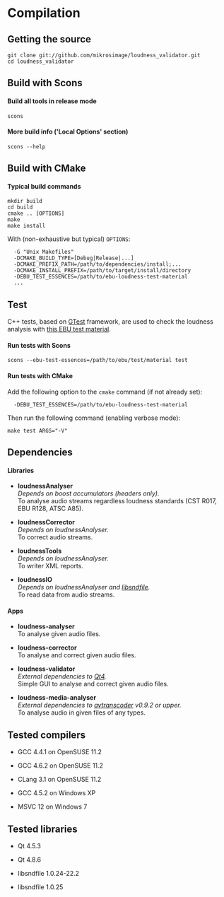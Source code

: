 # Compilation

## Getting the source

```
git clone git://github.com/mikrosimage/loudness_validator.git  
cd loudness_validator
```


## Build with Scons

#### Build all tools in release mode
```
scons
```

#### More build info ('Local Options' section)
```
scons --help
```

## Build with CMake

#### Typical build commands
```
mkdir build
cd build
cmake .. [OPTIONS]
make
make install
```
With (non-exhaustive but typical) `OPTIONS`:
```
  -G "Unix Makefiles"
  -DCMAKE_BUILD_TYPE=[Debug|Release|...]
  -DCMAKE_PREFIX_PATH=/path/to/dependencies/install;...
  -DCMAKE_INSTALL_PREFIX=/path/to/target/install/directory
  -DEBU_TEST_ESSENCES=/path/to/ebu-loudness-test-material
  ...
```

## Test

C++ tests, based on [GTest](https://github.com/google/googletest) framework, are used to check the loudness analysis with [this EBU test material](https://tech.ebu.ch/files/live/sites/tech/files/shared/testmaterial/ebu-loudness-test-setv04.zip).

#### Run tests with Scons
```
scons --ebu-test-essences=/path/to/ebu/test/material test
```

#### Run tests with CMake

Add the following option to the `cmake` command (if not already set):
```
  -DEBU_TEST_ESSENCES=/path/to/ebu-loudness-test-material
```
Then run the following command (enabling verbose mode):
```
make test ARGS="-V"
```


## Dependencies

#### Libraries

* __loudnessAnalyser__  
*Depends on boost accumulators (headers only).*  
To analyse audio streams regardless loudness standards (CST R017, EBU R128, ATSC A85).

* __loudnessCorrector__  
*Depends on loudnessAnalyser.*  
To correct audio streams.

* __loudnessTools__  
*Depends on loudnessAnalyser.*  
To writer XML reports.

* __loudnessIO__  
*Depends on loudnessAnalyser and [libsndfile](http://www.mega-nerd.com/libsndfile/).*  
To read data from audio streams.

#### Apps

* __loudness-analyser__  
To analyse given audio files.

* __loudness-corrector__  
To analyse and correct given audio files.

* __loudness-validator__  
*External dependencies to [Qt4](http://qt.nokia.com/products/).*  
Simple GUI to analyse and correct given audio files.

* __loudness-media-analyser__  
*External dependencies to [avtranscoder](https://github.com/avTranscoder/avTranscoder) v0.9.2 or upper.*  
To analyse audio in given files of any types.

## Tested compilers

* GCC 4.4.1 on OpenSUSE 11.2
* GCC 4.6.2 on OpenSUSE 11.2
* CLang 3.1 on OpenSUSE 11.2

* GCC 4.5.2 on Windows XP
* MSVC 12 on Windows 7


## Tested libraries

* Qt 4.5.3  
* Qt 4.8.6

* libsndfile 1.0.24-22.2
* libsndfile 1.0.25
